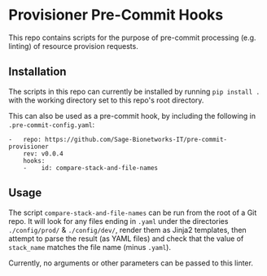# Provisioner Pre-Commit Hooks
This repo contains scripts for the purpose of pre-commit processing
(e.g. linting) of resource provision requests.

## Installation 

The scripts in this repo can currently be installed by running
`pip install .` with the working directory set to this repo's root
directory.

This can also be used as a pre-commit hook, by including the following
in `.pre-commit-config.yaml`: 
```
-   repo: https://github.com/Sage-Bionetworks-IT/pre-commit-provisioner
    rev: v0.0.4
    hooks:
    -    id: compare-stack-and-file-names
```

## Usage

The script `compare-stack-and-file-names` can be run from the root of
a Git repo. It will look for any files ending in `.yaml` under the
directories `./config/prod/` & `./config/dev/`, render them as Jinja2
templates, then attempt to parse the result (as YAML files) and check
that the value of `stack_name` matches the file name (minus `.yaml`).

Currently, no arguments or other parameters can be passed to this linter.
